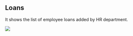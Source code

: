 ## Loans

It shows the list of employee loans added by HR department.

![](http://docs.risersoft.com/hrmnirvana/ImagesExt/image8_226.jpg)

